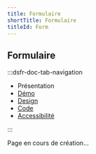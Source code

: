 ```yaml
---
title: Formulaire
shortTitle: Formulaire
titleId: Form
---
```


## Formulaire

:::dsfr-doc-tab-navigation

- Présentation
- [Démo](demo/index.md)
- [Design](design/index.md)
- [Code](code/index.md)
- [Accessibilité](accessibility/index.md)

:::

Page en cours de création...
